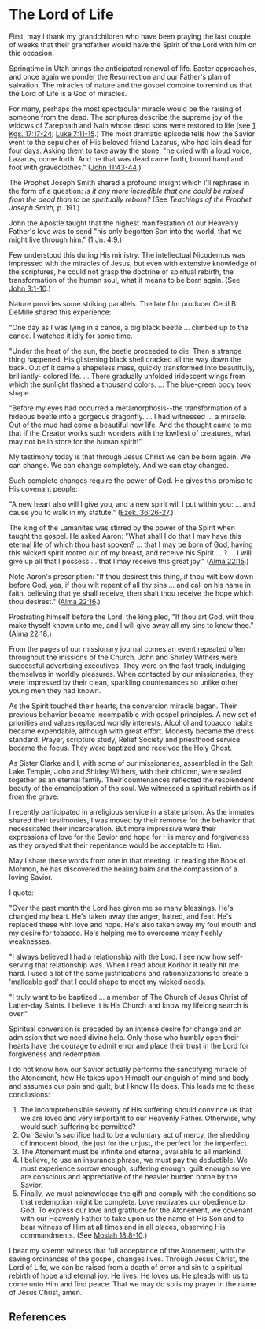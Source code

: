 # The Lord of Life

First, may I thank my grandchildren who have been praying the last couple of
weeks that their grandfather would have the Spirit of the Lord with him on
this occasion.

Springtime in Utah brings the anticipated renewal of life. Easter approaches,
and once again we ponder the Resurrection and our Father's plan of salvation.
The miracles of nature and the gospel combine to remind us that the Lord of
Life is a God of miracles.

For many, perhaps the most spectacular miracle would be the raising of someone
from the dead. The scriptures describe the supreme joy of the widows of
Zarephath and Nain whose dead sons were restored to life (see [1 Kgs.
17:17-24](/scriptures/ot/1-kgs/17.17-24?lang=eng#16); [Luke
7:11-15](/scriptures/nt/luke/7.11-15?lang=eng#10).) The most dramatic episode
tells how the Savior went to the sepulcher of His beloved friend Lazarus, who
had lain dead for four days. Asking them to take away the stone, "he cried
with a loud voice, Lazarus, come forth. And he that was dead came forth, bound
hand and foot with graveclothes." ([John
11:43-44](/scriptures/nt/john/11.43-44?lang=eng#42).)

The Prophet Joseph Smith shared a profound insight which I'll rephrase in the
form of a question: _Is it any more incredible that one could be raised from
the dead than to be spiritually reborn?_ (See _Teachings of the Prophet Joseph
Smith,_ p. 191.)

John the Apostle taught that the highest manifestation of our Heavenly
Father's love was to send "his only begotten Son into the world, that we might
live through him." ([1 Jn. 4:9](/scriptures/nt/1-jn/4.9?lang=eng#8).)

Few understood this during His ministry. The intellectual Nicodemus was
impressed with the miracles of Jesus; but even with extensive knowledge of the
scriptures, he could not grasp the doctrine of spiritual rebirth, the
transformation of the human soul, what it means to be born again. (See [John
3:1-10](/scriptures/nt/john/3.1-10?lang=eng#0).)

Nature provides some striking parallels. The late film producer Cecil B.
DeMille shared this experience:

"One day as I was lying in a canoe, a big black beetle ... climbed up to the
canoe. I watched it idly for some time.

"Under the heat of the sun, the beetle proceeded to die. Then a strange thing
happened. His glistening black shell cracked all the way down the back. Out of
it came a shapeless mass, quickly transformed into beautifully, brilliantly-
colored life. ... There gradually unfolded iridescent wings from which the
sunlight flashed a thousand colors. ... The blue-green body took shape.

"Before my eyes had occurred a metamorphosis--the transformation of a hideous
beetle into a gorgeous dragonfly. ... I had witnessed ... a miracle. Out of the
mud had come a beautiful new life. And the thought came to me that if the
Creator works such wonders with the lowliest of creatures, what may not be in
store for the human spirit!"

My testimony today is that through Jesus Christ we can be born again. We can
change. We can change completely. And we can stay changed.

Such complete changes require the power of God. He gives this promise to His
covenant people:

"A new heart also will I give you, and a new spirit will I put within you: ...
and cause you to walk in my statute." ([Ezek.
36:26-27](/scriptures/ot/ezek/36.26-27?lang=eng#25).)

The king of the Lamanites was stirred by the power of the Spirit when taught
the gospel. He asked Aaron: "What shall I do that I may have this eternal life
of which thou hast spoken? ... that I may be born of God, having this wicked
spirit rooted out of my breast, and receive his Spirit ... ? ... I will give up
all that I possess ... that I may receive this great joy." ([Alma
22:15](/scriptures/bofm/alma/22.15?lang=eng#14).)

Note Aaron's prescription: "If thou desirest this thing, if thou wilt bow down
before God, yea, if thou wilt repent of all thy sins ... and call on his name in
faith, believing that ye shall receive, then shalt thou receive the hope which
thou desirest." ([Alma 22:16](/scriptures/bofm/alma/22.16?lang=eng#15).)

Prostrating himself before the Lord, the king pled, "If thou art God, wilt
thou make thyself known unto me, and I will give away all my sins to know
thee." ([Alma 22:18](/scriptures/bofm/alma/22.18?lang=eng#17).)

From the pages of our missionary journal comes an event repeated often
throughout the missions of the Church. John and Shirley Withers were
successful advertising executives. They were on the fast track, indulging
themselves in worldly pleasures. When contacted by our missionaries, they were
impressed by their clean, sparkling countenances so unlike other young men
they had known.

As the Spirit touched their hearts, the conversion miracle began. Their
previous behavior became incompatible with gospel principles. A new set of
priorities and values replaced worldly interests. Alcohol and tobacco habits
became expendable, although with great effort. Modesty became the dress
standard. Prayer, scripture study, Relief Society and priesthood service
became the focus. They were baptized and received the Holy Ghost.

As Sister Clarke and I, with some of our missionaries, assembled in the Salt
Lake Temple, John and Shirley Withers, with their children, were sealed
together as an eternal family. Their countenances reflected the resplendent
beauty of the emancipation of the soul. We witnessed a spiritual rebirth as if
from the grave.

I recently participated in a religious service in a state prison. As the
inmates shared their testimonies, I was moved by their remorse for the
behavior that necessitated their incarceration. But more impressive were their
expressions of love for the Savior and hope for His mercy and forgiveness as
they prayed that their repentance would be acceptable to Him.

May I share these words from one in that meeting. In reading the Book of
Mormon, he has discovered the healing balm and the compassion of a loving
Savior.

I quote:

"Over the past month the Lord has given me so many blessings. He's changed my
heart. He's taken away the anger, hatred, and fear. He's replaced these with
love and hope. He's also taken away my foul mouth and my desire for tobacco.
He's helping me to overcome many fleshly weaknesses.

"I always believed I had a relationship with the Lord. I see now how self-
serving that relationship was. When I read about Korihor it really hit me
hard. I used a lot of the same justifications and rationalizations to create a
'malleable god' that I could shape to meet my wicked needs.

"I truly want to be baptized ... a member of The Church of Jesus Christ of
Latter-day Saints. I believe it is His Church and know my lifelong search is
over."

Spiritual conversion is preceded by an intense desire for change and an
admission that we need divine help. Only those who humbly open their hearts
have the courage to admit error and place their trust in the Lord for
forgiveness and redemption.

I do not know how our Savior actually performs the sanctifying miracle of the
Atonement, how He takes upon Himself our anguish of mind and body and assumes
our pain and guilt; but I know He does. This leads me to these conclusions:

  1. The incomprehensible severity of His suffering should convince us that we are loved and very important to our Heavenly Father. Otherwise, why would such suffering be permitted? 
  2. Our Savior's sacrifice had to be a voluntary act of mercy, the shedding of innocent blood, the just for the unjust, the perfect for the imperfect. 
  3. The Atonement must be infinite and eternal, available to all mankind. 
  4. I believe, to use an insurance phrase, we must pay the deductible. We must experience sorrow enough, suffering enough, guilt enough so we are conscious and appreciative of the heavier burden borne by the Savior. 
  5. Finally, we must acknowledge the gift and comply with the conditions so that redemption might be complete. Love motivates our obedience to God. To express our love and gratitude for the Atonement, we covenant with our Heavenly Father to take upon us the name of His Son and to bear witness of Him at all times and in all places, observing His commandments. (See [Mosiah 18:8-10](/scriptures/bofm/mosiah/18.8-10?lang=eng#7).) 

I bear my solemn witness that full acceptance of the Atonement, with the
saving ordinances of the gospel, changes lives. Through Jesus Christ, the Lord
of Life, we can be raised from a death of error and sin to a spiritual rebirth
of hope and eternal joy. He lives. He loves us. He pleads with us to come unto
Him and find peace. That we may do so is my prayer in the name of Jesus
Christ, amen.

## References

